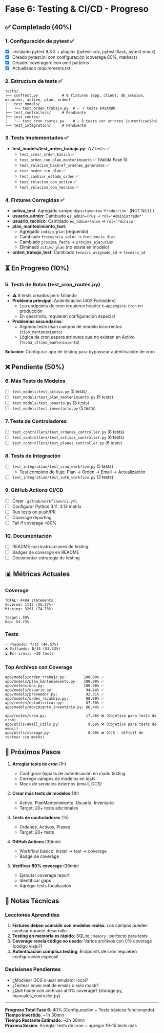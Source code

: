 # Fase 6: Testing & CI/CD - Progreso

## ✅ Completado (40%)

### 1. Configuración de pytest ✅
- [x] Instalado pytest 8.3.3 + plugins (pytest-cov, pytest-flask, pytest-mock)
- [x] Creado pytest.ini con configuración (coverage 80%, markers)
- [x] Creado .coveragerc con omit patterns
- [x] Actualizado requirements.txt

### 2. Estructura de tests ✅
```
tests/
├── conftest.py           # 8 fixtures (app, client, db_session, usuarios, activo, plan, orden)
├── test_models/
│   └── test_orden_trabajo.py  # ✅ 7 tests PASANDO
├── test_controllers/     # Pendiente
├── test_routes/
│   └── test_cron_routes.py    # ⚠️ 8 tests con errores (autenticación)
└── test_integration/     # Pendiente
```

### 3. Tests Implementados ✅
- **test_models/test_orden_trabajo.py**: 7/7 tests ✅
  - `test_crear_orden_basica` ✅
  - `test_orden_con_plan_mantenimiento` ✅ (Valida Fase 5)
  - `test_relacion_backref_ordenes_generadas` ✅
  - `test_orden_sin_plan` ✅
  - `test_cambiar_estado_orden` ✅
  - `test_relacion_con_activo` ✅
  - `test_relacion_con_tecnico` ✅

### 4. Fixtures Corregidas ✅
- **activo_test**: Agregado campo `departamento='Producción'` (NOT NULL)
- **usuario_admin**: Cambiado `es_admin=True` → `rol='Administrador'`
- **usuario_tecnico**: Cambiado `es_admin=False` → `rol='Técnico'`
- **plan_mantenimiento_test**: 
  - Agregado `codigo_plan` (requerido)
  - Cambiado `frecuencia_valor` → `frecuencia_dias`
  - Cambiado `proxima_fecha` → `proxima_ejecucion`
  - Eliminado `activo_plan` (no existe en modelo)
- **orden_trabajo_test**: Cambiado `tecnico_asignado_id` → `tecnico_id`

## ⏳ En Progreso (10%)

### 5. Tests de Rutas (test_cron_routes.py)
- ⚠️ 8 tests creados pero fallando
- **Problema principal**: Autenticación (403 Forbidden)
  - Los endpoints de cron requieren header `X-Appengine-Cron` en producción
  - En desarrollo, requieren configuración especial
- **Problemas secundarios**:
  - Algunos tests usan campos de modelo incorrectos (`tipo_mantenimiento`)
  - Lógica de cron espera atributos que no existen en Activo (`fecha_ultimo_mantenimiento`)

**Solución**: Configurar app de testing para bypassear autenticación de cron

## ❌ Pendiente (50%)

### 6. Más Tests de Modelos
- [ ] `test_models/test_activo.py` (5 tests)
- [ ] `test_models/test_plan_mantenimiento.py` (5 tests)
- [ ] `test_models/test_usuario.py` (3 tests)
- [ ] `test_models/test_inventario.py` (5 tests)

### 7. Tests de Controladores
- [ ] `test_controllers/test_ordenes_controller.py` (8 tests)
- [ ] `test_controllers/test_activos_controller.py` (6 tests)
- [ ] `test_controllers/test_planes_controller.py` (6 tests)

### 8. Tests de Integración
- [ ] `test_integration/test_cron_workflow.py` (5 tests)
  - Test completo de flujo: Plan → Orden → Email → Actualización
- [ ] `test_integration/test_auth_workflow.py` (3 tests)

### 9. GitHub Actions CI/CD
- [ ] Crear `.github/workflows/ci.yml`
- [ ] Configurar Python 3.11, 3.12 matrix
- [ ] Run tests on push/PR
- [ ] Coverage reporting
- [ ] Fail if coverage <80%

### 10. Documentación
- [ ] README con instrucciones de testing
- [ ] Badges de coverage en README
- [ ] Documentar estrategia de testing

## 📊 Métricas Actuales

### Coverage
```
TOTAL: 4404 statements
Covered: 1113 (25.27%)
Missing: 3291 (74.73%)

Target: 80%
Gap: 54.73%
```

### Tests
```
✅ Pasando: 7/15 (46.67%)
❌ Fallando: 8/15 (53.33%)
⏳ Por crear: ~30 tests
```

### Top Archivos con Coverage
```
app/models/orden_trabajo.py:        100.00% ✅
app/models/plan_mantenimiento.py:   100.00% ✅
app/extensions.py:                  100.00% ✅
app/models/usuario.py:               94.44% ✅
app/models/proveedor.py:             92.31% ✅
app/models/orden_recambio.py:        90.00% ✅
app/routes/estadisticas.py:          87.50% ✅
app/models/movimiento_inventario.py: 86.44% ✅

app/routes/cron.py:                  17.36% ❌ (Objetivo para tests de cron)
app/utils/email_utils.py:             9.68% ❌ (Objetivo para tests de email)
app/utils/storage.py:                 0.00% ❌ (GCS - difícil de testear sin mocks)
```

## 🎯 Próximos Pasos

1. **Arreglar tests de cron** (1h)
   - Configurar bypass de autenticación en modo testing
   - Corregir campos de modelos en tests
   - Mock de servicios externos (email, GCS)

2. **Crear más tests de modelos** (1h)
   - Activo, PlanMantenimiento, Usuario, Inventario
   - Target: 20+ tests adicionales

3. **Tests de controladores** (1h)
   - Ordenes, Activos, Planes
   - Target: 20+ tests

4. **GitHub Actions** (30min)
   - Workflow básico: install → test → coverage
   - Badge de coverage

5. **Verificar 80% coverage** (30min)
   - Ejecutar coverage report
   - Identificar gaps
   - Agregar tests focalizados

## 📝 Notas Técnicas

### Lecciones Aprendidas
1. **Fixtures deben coincidir con modelos reales**: Los campos pueden cambiar durante desarrollo
2. **Testing en memoria es rápido**: SQLite `:memory:` perfecto para tests
3. **Coverage revela código no usado**: Varios archivos con 0% coverage (código viejo?)
4. **Autenticación complica testing**: Endpoints de cron requieren configuración especial

### Decisiones Pendientes
- ¿Mockear GCS o usar emulator local?
- ¿Testear envío real de emails o solo mock?
- ¿Qué hacer con archivos al 0% coverage? (storage.py, manuales_controller.py)

---

**Progreso Total Fase 6**: 40% (Configuración + Tests básicos funcionando)  
**Tiempo Invertido**: ~1h 30min  
**Tiempo Restante Estimado**: ~2h 30min  
**Próxima Sesión**: Arreglar tests de cron + agregar 10-15 tests más
